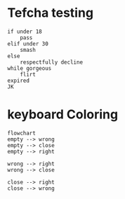 # Tefcha testing

```tefcha
if under 18
    pass
elif under 30
    smash
else
    respectfully decline
while gorgeous
    flirt
expired
JK
```

# keyboard Coloring

```mermaid
flowchart
empty --> wrong
empty --> close
empty --> right

wrong --> right
wrong --> close

close --> right
close --> wrong
```
